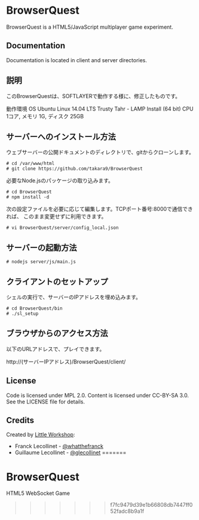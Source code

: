 BrowserQuest
============

BrowserQuest is a HTML5/JavaScript multiplayer game experiment.


Documentation
-------------

Documentation is located in client and server directories.


説明
----

このBrowserQuestは、SOFTLAYERで動作する様に、修正したものです。

動作環境
OS Ubuntu Linux 14.04 LTS Trusty Tahr - LAMP Install (64 bit)
CPU 1コア, メモリ 1G, ディスク 25GB



サーバーへのインストール方法
--------------------------------

ウェブサーバーの公開ドキュメントのディレクトリで、gitからクローンします。

    # cd /var/www/html
    # git clone https://github.com/takara9/BrowserQuest


必要なNode.jsのパッケージの取り込みます。

    # cd BrowserQuest
    # npm install -d

次の設定ファイルを必要に応じて編集します。TCPポート番号:8000で通信できれば、
このまま変更せずに利用できます。

    # vi BrowserQuest/server/config_local.json


サーバーの起動方法
------------------

    # nodejs server/js/main.js



クライアントのセットアップ
--------------------------

シェルの実行で、サーバーのIPアドレスを埋め込みます。

    # cd BrowserQuest/bin
    # ./sl_setup


ブラウザからのアクセス方法
--------------------------

以下のURLアドレスで、プレイできます。

http://(サーバーIPアドレス)/BrowserQuest/client/








License
-------

Code is licensed under MPL 2.0. Content is licensed under CC-BY-SA 3.0.
See the LICENSE file for details.


Credits
-------
Created by [Little Workshop](http://www.littleworkshop.fr):

* Franck Lecollinet - [@whatthefranck](http://twitter.com/whatthefranck)
* Guillaume Lecollinet - [@glecollinet](http://twitter.com/glecollinet)
=======
# BrowserQuest
HTML5 WebSocket Game
>>>>>>> f7fc9479d39e1b66808db7447ff052fadc8b9a1f
